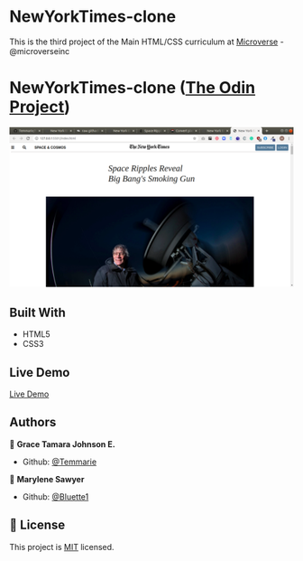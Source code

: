 # NewYorkTimes-clone

This is the third project of the Main HTML/CSS curriculum at [Microverse](https:www.microverse.org/) - @microverseinc

# NewYorkTimes-clone ([The Odin Project](https://www.theodinproject.com/courses/html5-and-css3/lessons/positioning-and-floating-elements))


![demopage](./images/screenshot.png)

## Built With

- HTML5 
- CSS3

## Live Demo

[Live Demo](https://rawcdn.githack.com/Temmarie/NewYorkTimes-clone/4bc35102e14f49bc33592c11a0390723c9fc571a/index.html)

## Authors

👤 **Grace Tamara Johnson E.**

- Github: [@Temmarie](https://github.com/Temmarie)

👤 **Marylene Sawyer**
- Github: [@Bluette1](https://github.com/Bluette1)

## 📝 License

This project is [MIT](https://opensource.org/licenses/MIT) licensed.
